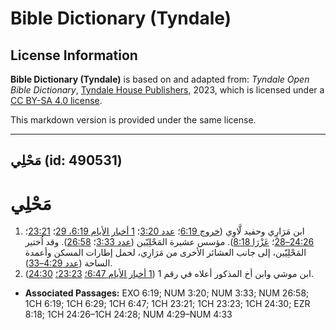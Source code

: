 # Bible Dictionary (Tyndale)

## License Information

**Bible Dictionary (Tyndale)** is based on and adapted from: _Tyndale Open Bible Dictionary_, [Tyndale House Publishers](https://tyndaleopenresources.com/), 2023, which is licensed under a [CC BY-SA 4.0 license](https://creativecommons.org/licenses/by-sa/4.0/legalcode.en).

This markdown version is provided under the same license.



--------------------------------

## مَحْلِي (id: 490531)

مَحْلِي
=======

1. ابن مَرَارِي وحفيد لَّاوِي ([خروج 6:19](https://ref.ly/Exod6:19)؛ [عدد 3:20](https://ref.ly/Num3:20)؛ [1 أخبار الأيام 6:19، 29](https://ref.ly/1Chr6:19,1Chr6:29)؛ [23:21](https://ref.ly/1Chr23:21)؛ [24:26–28](https://ref.ly/1Chr24:26-1Chr24:28)؛ [عَزْرَا 8:18](https://ref.ly/Ezra8:18)). مؤسس عشيرة المَحْلِيّين ([عدد 3:33](https://ref.ly/Num3:33)؛ [26:58](https://ref.ly/Num26:58)). وقد اُختير المَحْلِيّين، إلى جانب العشائر الأخرى من مَرَارِي، لحمل إطارات المسكن وأعمدة الساحة ([عدد 4:29–33](https://ref.ly/Num4:29-Num4:33)).
2. ابن موشي وابن أخ المذكور أعلاه في رقم 1 ([1 أخبار الأيام 6:47؛](https://ref.ly/1Chr6:47) [23:23؛](https://ref.ly/1Chr23:23) [24:30](https://ref.ly/1Chr24:30)).

* **Associated Passages:** EXO 6:19; NUM 3:20; NUM 3:33; NUM 26:58; 1CH 6:19; 1CH 6:29; 1CH 6:47; 1CH 23:21; 1CH 23:23; 1CH 24:30; EZR 8:18; 1CH 24:26–1CH 24:28; NUM 4:29–NUM 4:33


